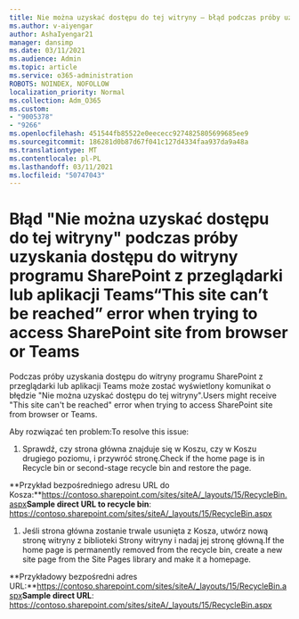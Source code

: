 ```yaml
---
title: Nie można uzyskać dostępu do tej witryny — błąd podczas próby uzyskania dostępu do witryny programu SharePoint z przeglądarki lub aplikacji Teams
ms.author: v-aiyengar
author: AshaIyengar21
manager: dansimp
ms.date: 03/11/2021
ms.audience: Admin
ms.topic: article
ms.service: o365-administration
ROBOTS: NOINDEX, NOFOLLOW
localization_priority: Normal
ms.collection: Adm_O365
ms.custom:
- "9005378"
- "9266"
ms.openlocfilehash: 451544fb85522e0eececc9274825805699685ee9
ms.sourcegitcommit: 186281d0b87d67f041c127d4334faa937da9a48a
ms.translationtype: MT
ms.contentlocale: pl-PL
ms.lasthandoff: 03/11/2021
ms.locfileid: "50747043"
---
```

# <a name="this-site-cant-be-reached-error-when-trying-to-access-sharepoint-site-from-browser-or-teams"></a><span data-ttu-id="82aa7-102">Błąd "Nie można uzyskać dostępu do tej witryny" podczas próby uzyskania dostępu do witryny programu SharePoint z przeglądarki lub aplikacji Teams</span><span class="sxs-lookup"><span data-stu-id="82aa7-102">“This site can’t be reached” error when trying to access SharePoint site from browser or Teams</span></span>

<span data-ttu-id="82aa7-103">Podczas próby uzyskania dostępu do witryny programu SharePoint z przeglądarki lub aplikacji Teams może zostać wyświetlony komunikat o błędzie "Nie można uzyskać dostępu do tej witryny".</span><span class="sxs-lookup"><span data-stu-id="82aa7-103">Users might receive "This site can't be reached" error when trying to access SharePoint site from browser or Teams.</span></span> 

<span data-ttu-id="82aa7-104">Aby rozwiązać ten problem:</span><span class="sxs-lookup"><span data-stu-id="82aa7-104">To resolve this issue:</span></span> 

1. <span data-ttu-id="82aa7-105">Sprawdź, czy strona główna znajduje się w Koszu, czy w Koszu drugiego poziomu, i przywróć stronę.</span><span class="sxs-lookup"><span data-stu-id="82aa7-105">Check if the home page is in Recycle bin or second-stage recycle bin and restore the page.</span></span>

<span data-ttu-id="82aa7-106">**Przykład bezpośredniego adresu URL do Kosza:**https://contoso.sharepoint.com/sites/siteA/_layouts/15/RecycleBin.aspx</span><span class="sxs-lookup"><span data-stu-id="82aa7-106">**Sample direct URL to recycle bin**: https://contoso.sharepoint.com/sites/siteA/_layouts/15/RecycleBin.aspx</span></span>

1. <span data-ttu-id="82aa7-107">Jeśli strona główna zostanie trwale usunięta z Kosza, utwórz nową stronę witryny z biblioteki Strony witryny i nadaj jej stronę główną.</span><span class="sxs-lookup"><span data-stu-id="82aa7-107">If the home page is permanently removed from the recycle bin, create a new site page from the Site Pages library and make it a homepage.</span></span> 

<span data-ttu-id="82aa7-108">**Przykładowy bezpośredni adres URL:**https://contoso.sharepoint.com/sites/siteA/_layouts/15/RecycleBin.aspx</span><span class="sxs-lookup"><span data-stu-id="82aa7-108">**Sample direct URL**: https://contoso.sharepoint.com/sites/siteA/_layouts/15/RecycleBin.aspx</span></span>